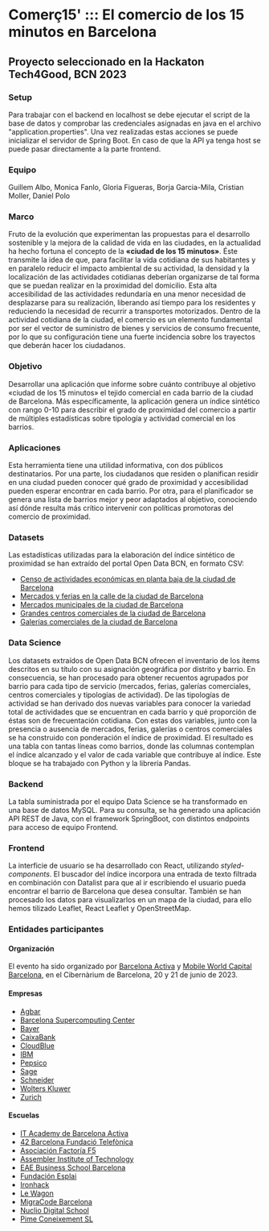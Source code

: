 # Comerç15' ::: El comercio de los 15 minutos en Barcelona

## Proyecto seleccionado en la Hackaton Tech4Good, BCN 2023

### Setup

Para trabajar con el backend en localhost se debe ejecutar el script de la base de datos y comprobar las credenciales asignadas en java en el archivo "application.properties". Una vez realizadas estas acciones se puede inicializar el servidor de Spring Boot. En caso de que la API ya tenga host se puede pasar directamente a la parte frontend.

### Equipo

Guillem Albo, Monica Fanlo, Gloria Figueras, Borja Garcia-Mila, Cristian Moller, Daniel Polo

### Marco

Fruto de la evolución que experimentan las propuestas para el desarrollo sostenible y la mejora de la calidad de vida en las ciudades, en la actualidad ha hecho fortuna el concepto de la **«ciudad de los 15 minutos»**. Éste transmite la idea de que, para facilitar la vida cotidiana de sus habitantes y en paralelo reducir el impacto ambiental de su actividad, la densidad y la localización de las actividades cotidianas deberían organizarse de tal forma que se puedan realizar en la proximidad del domicilio. Esta alta accesibilidad de las actividades redundaría en una menor necesidad de desplazarse para su realización, liberando así tiempo para los residentes y reduciendo la necesidad de recurrir a transportes motorizados. Dentro de la actividad cotidiana de la ciudad, el comercio es un elemento fundamental por ser el vector de suministro de bienes y servicios de consumo frecuente, por lo que su configuración tiene una fuerte incidencia sobre los trayectos que deberán hacer los ciudadanos.

### Objetivo

Desarrollar una aplicación que informe sobre cuánto contribuye al objetivo «ciudad de los 15 minutos» el tejido comercial en cada barrio de la ciudad de Barcelona. Más específicamente, la aplicación genera un índice sintético con rango 0-10 para describir el grado de proximidad del comercio a partir de múltiples estadísticas sobre tipología y actividad comercial en los barrios.

### Aplicaciones

Esta herramienta tiene una utilidad informativa, con dos públicos destinatarios. Por una parte, los ciudadanos que residen o planifican residir en una ciudad pueden conocer qué grado de proximidad y accesibilidad pueden esperar encontrar en cada barrio. Por otra, para el planificador se genera una lista de barrios mejor y peor adaptados al objetivo, conociendo así dónde resulta más crítico intervenir con políticas promotoras del comercio de proximidad.

### Datasets

Las estadísticas utilizadas para la elaboración del índice sintético de proximidad se han extraído del portal Open Data BCN, en formato CSV:

- [Censo de actividades económicas en planta baja de la ciudad de Barcelona](https://opendata-ajuntament.barcelona.cat/data/ca/dataset/cens-activitats-comercials)
- [Mercados y ferias en la calle de la ciudad de Barcelona](https://opendata-ajuntament.barcelona.cat/data/ca/dataset/mercats-fires-carrer)
- [Mercados municipales de la ciudad de Barcelona](https://opendata-ajuntament.barcelona.cat/data/ca/dataset/mercats-municipals)
- [Grandes centros comerciales de la ciudad de Barcelona](https://opendata-ajuntament.barcelona.cat/data/ca/dataset/grans-centres-comercials)
- [Galerías comerciales de la ciudad de Barcelona](https://opendata-ajuntament.barcelona.cat/data/ca/dataset/galeries-comercials)

### Data Science

Los datasets extraídos de Open Data BCN ofrecen el inventario de los ítems descritos en su título con su asignación geográfica por distrito y barrio. En consecuencia, se han procesado para obtener recuentos agrupados por barrio para cada tipo de servicio (mercados, ferias, galerías comerciales, centros comerciales y tipologías de actividad). De las tipologías de actividad se han derivado dos nuevas variables para conocer la variedad total de actividades que se encuentran en cada barrio y qué proporción de éstas son de frecuentación cotidiana. Con estas dos variables, junto con la presencia o ausencia de mercados, ferias, galerías o centros comerciales se ha construido con ponderación el índice de proximidad. El resultado es una tabla con tantas líneas como barrios, donde las columnas contemplan el índice alcanzado y el valor de cada variable que contribuye al índice. Este bloque se ha trabajado con Python y la librería Pandas.

### Backend

La tabla suministrada por el equipo Data Science se ha transformado en una base de datos MySQL. Para su consulta, se ha generado una aplicación API REST de Java, con el framework SpringBoot, con distintos endpoints para acceso de equipo Frontend.

### Frontend

La interficie de usuario se ha desarrollado con React, utilizando _styled-components_.
El buscador del índice incorpora una entrada de texto filtrada en combinación con Datalist para que al ir escribiendo el usuario pueda encontrar el barrio de Barcelona que desea consultar. También se han procesado los datos para visualizarlos en un mapa de la ciudad, para ello hemos tilizado Leaflet, React Leaflet y OpenStreetMap.

### Entidades participantes

#### Organización

El evento ha sido organizado por [Barcelona Activa](https://www.barcelonactiva.cat/) y [Mobile World Capital Barcelona](https://mobileworldcapital.com/), en el Cibernàrium de Barcelona, 20 y 21 de junio de 2023.

#### Empresas

- [Agbar](https://www.agbar.es/)
- [Barcelona Supercomputing Center](https://www.bsc.es/)
- [Bayer](https://www.bayer.com/en/)
- [CaixaBank](https://www.caixabank.es/)
- [CloudBlue](https://www.cloudblue.com/)
- [IBM](https://www.ibm.com/es-es)
- [Pepsico](https://www.pepsico.es/)
- [Sage](https://www.sage.com/es-es/)
- [Schneider](https://www.se.com/es/es/)
- [Wolters Kluwer](https://www.wolterskluwer.com/es)
- [Zurich](https://www.zurich.es/)

#### Escuelas

- [IT Academy de Barcelona Activa](https://www.barcelonactiva.cat/itacademy)
- [42 Barcelona Fundació Telefònica](https://www.42barcelona.com/)
- [Asociación Factoría F5](https://factoriaf5.org/)
- [Assembler Institute of Technology](https://assemblerinstitute.com/)
- [EAE Business School Barcelona](http://eae%20business%20school%20barcelona/)
- [Fundación Esplai](https://campus.fundacionesplai.org/)
- [Ironhack](https://www.ironhack.com/es/es)
- [Le Wagon](https://www.lewagon.com/es)
- [MigraCode Barcelona](https://migracode.openculturalcenter.org/)
- [Nuclio Digital School](https://nuclio.school/)
- [Pime Coneixement SL](https://www.pimec.org/)
